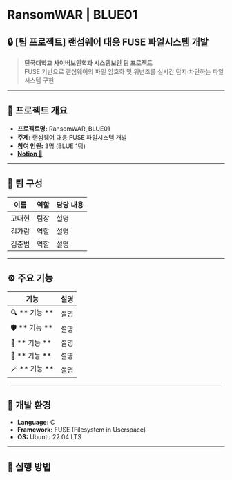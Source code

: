 # RansomWAR | BLUE01
## 🔒 [팀 프로젝트] 랜섬웨어 대응 FUSE 파일시스템 개발

> **단국대학교 사이버보안학과 시스템보안 팀 프로젝트**  
> FUSE 기반으로 랜섬웨어의 파일 암호화 및 위변조를 실시간 탐지·차단하는 파일시스템 구현

---

## 📘 프로젝트 개요
- **프로젝트명:** RansomWAR_BLUE01
- **주제:** 랜섬웨어 대응 FUSE 파일시스템 개발  
- **참여 인원:** 3명 (BLUE 1팀)
- [**Notion 🔗**](https://www.notion.so/RansomWAR-BLUE01-1a346e976de948d886bc60b37a2f7689?source=copy_link)

---

## 👥 팀 구성
| 이름 | 역할 | 담당 내용 |
|------|------|------|
| 고대현 | 팀장 | 설명 |
| 김가람 | 역할 | 설명 |
| 김준범 | 역할 | 설명 |

---

## ⚙️ 주요 기능
| 기능 | 설명 |
|------|------|
| 🔍 ** 기능 ** | 설명 |
| 🛡️ ** 기능 ** | 설명 |
| 🧩 ** 기능 ** | 설명 |
| 📂 ** 기능 ** | 설명 |
| 🪄 ** 기능 ** | 설명 |

---

## 🧩 개발 환경
- **Language:** C   
- **Framework:** FUSE (Filesystem in Userspace)  
- **OS:** Ubuntu 22.04 LTS    

---

## 🧪 실행 방법
